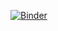 

[![Binder](https://mybinder.org/badge_logo.svg)](https://mybinder.org/v2/gh/cranmer/timesheet-csv-rationalizer/main?labpath=rationalize_csv.ipynb)